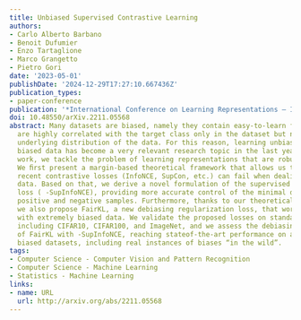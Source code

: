 ```yaml
---
title: Unbiased Supervised Contrastive Learning
authors:
- Carlo Alberto Barbano
- Benoit Dufumier
- Enzo Tartaglione
- Marco Grangetto
- Pietro Gori
date: '2023-05-01'
publishDate: '2024-12-29T17:27:10.667436Z'
publication_types:
- paper-conference
publication: '*International Conference on Learning Representations – ICLR 2023*'
doi: 10.48550/arXiv.2211.05568
abstract: Many datasets are biased, namely they contain easy-to-learn features that
  are highly correlated with the target class only in the dataset but not in the true
  underlying distribution of the data. For this reason, learning unbiased models from
  biased data has become a very relevant research topic in the last years. In this
  work, we tackle the problem of learning representations that are robust to biases.
  We ﬁrst present a margin-based theoretical framework that allows us to clarify why
  recent contrastive losses (InfoNCE, SupCon, etc.) can fail when dealing with biased
  data. Based on that, we derive a novel formulation of the supervised contrastive
  loss ( -SupInfoNCE), providing more accurate control of the minimal distance between
  positive and negative samples. Furthermore, thanks to our theoretical framework,
  we also propose FairKL, a new debiasing regularization loss, that works well even
  with extremely biased data. We validate the proposed losses on standard vision datasets
  including CIFAR10, CIFAR100, and ImageNet, and we assess the debiasing capability
  of FairKL with -SupInfoNCE, reaching stateof-the-art performance on a number of
  biased datasets, including real instances of biases “in the wild”.
tags:
- Computer Science - Computer Vision and Pattern Recognition
- Computer Science - Machine Learning
- Statistics - Machine Learning
links:
- name: URL
  url: http://arxiv.org/abs/2211.05568
---
```

